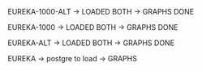 EUREKA-1000-ALT -> LOADED BOTH -> GRAPHS DONE

EUREKA-1000 -> LOADED BOTH -> GRAPHS DONE

EUREKA-ALT -> LOADED BOTH -> GRAPHS DONE

EUREKA -> postgre to load -> GRAPHS 